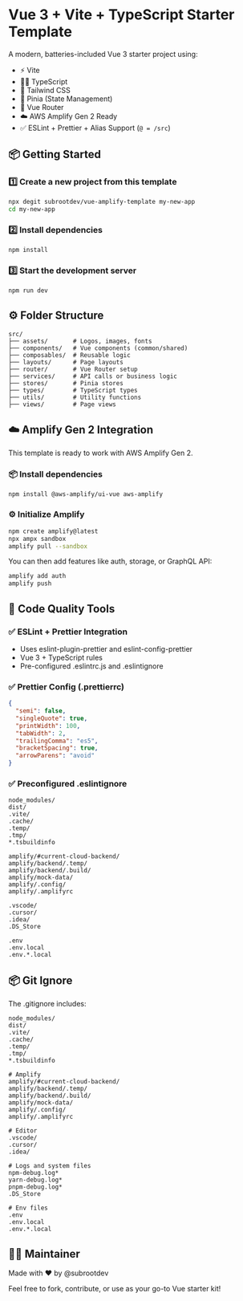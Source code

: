 # Vue 3 + Vite + TypeScript Starter Template

A modern, batteries-included Vue 3 starter project using:

- ⚡ Vite
- 🧑‍💻 TypeScript
- 🎨 Tailwind CSS
- 🌿 Pinia (State Management)
- 🧭 Vue Router
- ☁️ AWS Amplify Gen 2 Ready
- ✅ ESLint + Prettier + Alias Support (`@ = /src`)

## 📦 Getting Started

### 1️⃣ Create a new project from this template

```bash
npx degit subrootdev/vue-amplify-template my-new-app
cd my-new-app
```

### 2️⃣ Install dependencies

```bash
npm install
```

### 3️⃣ Start the development server

```bash
npm run dev
```

## ⚙️ Folder Structure

```
src/
├── assets/       # Logos, images, fonts
├── components/   # Vue components (common/shared)
├── composables/  # Reusable logic
├── layouts/      # Page layouts
├── router/       # Vue Router setup
├── services/     # API calls or business logic
├── stores/       # Pinia stores
├── types/        # TypeScript types
├── utils/        # Utility functions
├── views/        # Page views
```

## ☁️ Amplify Gen 2 Integration

This template is ready to work with AWS Amplify Gen 2.

### 📦 Install dependencies

```bash
npm install @aws-amplify/ui-vue aws-amplify
```

### ⚙️ Initialize Amplify

```bash
npm create amplify@latest
npx ampx sandbox
amplify pull --sandbox
```

You can then add features like auth, storage, or GraphQL API:

```bash
amplify add auth
amplify push
```

## 🧹 Code Quality Tools

### ✅ ESLint + Prettier Integration

- Uses eslint-plugin-prettier and eslint-config-prettier
- Vue 3 + TypeScript rules
- Pre-configured .eslintrc.js and .eslintignore

### ✅ Prettier Config (.prettierrc)

```json
{
  "semi": false,
  "singleQuote": true,
  "printWidth": 100,
  "tabWidth": 2,
  "trailingComma": "es5",
  "bracketSpacing": true,
  "arrowParens": "avoid"
}
```

### ✅ Preconfigured .eslintignore

```
node_modules/
dist/
.vite/
.cache/
.temp/
.tmp/
*.tsbuildinfo

amplify/#current-cloud-backend/
amplify/backend/.temp/
amplify/backend/.build/
amplify/mock-data/
amplify/.config/
amplify/.amplifyrc

.vscode/
.cursor/
.idea/
.DS_Store

.env
.env.local
.env.*.local
```

## 📦 Git Ignore

The .gitignore includes:

```
node_modules/
dist/
.vite/
.cache/
.temp/
.tmp/
*.tsbuildinfo

# Amplify
amplify/#current-cloud-backend/
amplify/backend/.temp/
amplify/backend/.build/
amplify/mock-data/
amplify/.config/
amplify/.amplifyrc

# Editor
.vscode/
.cursor/
.idea/

# Logs and system files
npm-debug.log*
yarn-debug.log*
pnpm-debug.log*
.DS_Store

# Env files
.env
.env.local
.env.*.local
```

## 🧑‍💻 Maintainer

Made with ❤️ by @subrootdev

Feel free to fork, contribute, or use as your go-to Vue starter kit!
